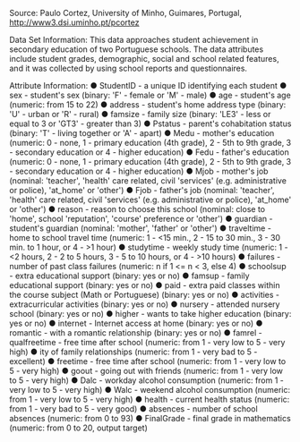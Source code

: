 Source:
Paulo Cortez, University of Minho, Guimares, Portugal, http://www3.dsi.uminho.pt/pcortez

Data Set Information:
This data approaches student achievement in secondary education of two Portuguese schools. The data attributes include student grades, demographic, social and school related features, and it was collected by using school reports and questionnaires. 

Attribute Information:
●	StudentID - a unique ID identifying each student
●	sex - student's sex (binary: 'F' - female or 'M' - male)
●	age - student's age (numeric: from 15 to 22)
●	address - student's home address type (binary: 'U' - urban or 'R' - rural)
●	famsize - family size (binary: 'LE3' - less or equal to 3 or 'GT3' - greater than 3)
●	Pstatus - parent's cohabitation status (binary: 'T' - living together or 'A' - apart)
●	Medu - mother's education (numeric: 0 - none, 1 - primary education (4th grade), 2 - 5th to 9th grade, 3 - secondary education or 4 - higher education)
●	Fedu - father's education (numeric: 0 - none, 1 - primary education (4th grade), 2 - 5th to 9th grade, 3 - secondary education or 4 - higher education)
●	Mjob - mother's job (nominal: 'teacher', 'health' care related, civil 'services' (e.g. administrative or police), 'at_home' or 'other')
●	Fjob - father's job (nominal: 'teacher', 'health' care related, civil 'services' (e.g. administrative or police), 'at_home' or 'other')
●	reason - reason to choose this school (nominal: close to 'home', school 'reputation', 'course' preference or 'other')
●	guardian - student's guardian (nominal: 'mother', 'father' or 'other')
●	traveltime - home to school travel time (numeric: 1 - <15 min., 2 - 15 to 30 min., 3 - 30 min. to 1 hour, or 4 - >1 hour)
●	studytime - weekly study time (numeric: 1 - <2 hours, 2 - 2 to 5 hours, 3 - 5 to 10 hours, or 4 - >10 hours)
●	failures - number of past class failures (numeric: n if 1 <= n < 3, else 4)
●	schoolsup - extra educational support (binary: yes or no)
●	famsup - family educational support (binary: yes or no)
●	paid - extra paid classes within the course subject (Math or Portuguese) (binary: yes or no)
●	activities - extracurricular activities (binary: yes or no)
●	nursery - attended nursery school (binary: yes or no)
●	higher - wants to take higher education (binary: yes or no)
●	internet - Internet access at home (binary: yes or no)
●	romantic - with a romantic relationship (binary: yes or no)
●	famrel - qualfreetime - free time after school (numeric: from 1 - very low to 5 - very high)
●	ity of family relationships (numeric: from 1 - very bad to 5 - excellent)
●	freetime - free time after school (numeric: from 1 - very low to 5 - very high)
●	goout - going out with friends (numeric: from 1 - very low to 5 - very high)
●	Dalc - workday alcohol consumption (numeric: from 1 - very low to 5 - very high)
●	Walc - weekend alcohol consumption (numeric: from 1 - very low to 5 - very high)
●	health - current health status (numeric: from 1 - very bad to 5 - very good)
●	absences - number of school absences (numeric: from 0 to 93)
●	FinalGrade - final grade in mathematics (numeric: from 0 to 20, output target)



